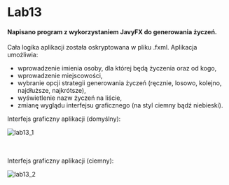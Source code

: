 # Lab13   
#### Napisano program z wykorzystaniem JavyFX do generowania życzeń.
Cała logika aplikacji została oskryptowana w pliku .fxml. 
Aplikacja umożliwia:
- wprowadzenie imienia osoby, dla której będą życzenia oraz od kogo,
- wprowadzenie miejscowości,
- wybranie opcji strategii generowania życzeń (ręcznie, losowo, kolejno, najdłuższe, najkrótsze),
- wyświetlenie nazw życzeń na liście,
- zmianę wyglądu interfejsu graficznego (na styl ciemny bądź niebieski).

Interfejs graficzny aplikacji (domyślny):

![lab13_1](https://user-images.githubusercontent.com/49610728/195390632-f813bd46-b198-4bc5-bba8-3684aa725cdf.png)

<br/> <br/>
Interfejs graficzny aplikacji (ciemny):

![lab13_2](https://user-images.githubusercontent.com/49610728/195390630-0174bfb3-ed48-4ab3-9de7-15b571350283.png)
